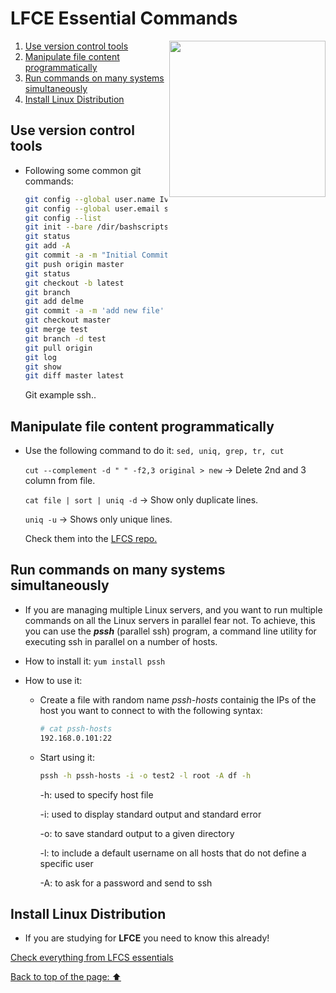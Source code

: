 # LFCE Essential Commands

<img src="https://www.svgrepo.com/show/107972/lazy.svg" width="250" align="right"/></a>

1. [Use version control tools](https://github.com/StenlyTU/LFCE-official/blob/main/stuff/LFCE_EssentialCommands.md#use-version-control-tools)
2. [Manipulate file content programmatically](https://github.com/StenlyTU/LFCE-official/blob/main/stuff/LFCE_EssentialCommands.md#manipulate-file-content-programmatically)
3. [Run commands on many systems simultaneously](https://github.com/StenlyTU/LFCE-official/blob/main/stuff/LFCE_EssentialCommands.md#run-commands-on-many-systems-simultaneously)
4. [Install Linux Distribution](https://github.com/StenlyTU/LFCE-official/blob/main/stuff/LFCE_EssentialCommands.md#install-linux-distribution)


## Use version control tools

- Following some common git commands:
    ```bash
    git config --global user.name Ivan Grozni
    git config --global user.email something.gmail.com
    git config --list
    git init --bare /dir/bashscripts
    git status
    git add -A
    git commit -a -m "Initial Commit"
    git push origin master
    git status
    git checkout -b latest
    git branch
    git add delme
    git commit -a -m 'add new file'
    git checkout master
    git merge test
    git branch -d test
    git pull origin
    git log
    git show
    git diff master latest
    ```
    Git example ssh..

## Manipulate file content programmatically

- Use the following command to do it: `sed, uniq, grep, tr, cut`

    `cut --complement -d " " -f2,3 original > new` -> Delete 2nd and 3 column from file.

    `cat file | sort | uniq -d` -> Show only duplicate lines.

    `uniq -u` -> Shows only unique lines.

    Check them into the [LFCS repo.](https://github.com/StenlyTU/LFCS-official/blob/main/stuff/EssentialCommands.md)

## Run commands on many systems simultaneously

- If you are managing multiple Linux servers, and you want to run multiple commands on all the
Linux servers in parallel fear not. To achieve, this you can use the ***pssh*** (parallel ssh) program, a command line utility for executing
ssh in parallel on a number of hosts.

- How to install it:  `yum install pssh`

- How to use it:
    - Create a file with random name *pssh-hosts* containig the IPs of the host you want to connect to with the following syntax:
        ```bash
        # cat pssh-hosts
        192.168.0.101:22
        ```
    - Start using it:
        ```bash
        pssh -h pssh-hosts -i -o test2 -l root -A df -h
        ```
        -h: used to specify host file

        -i: used to display standard output and standard error

        -o: to save standard output to a given directory

        -l: to include a default username on all hosts that do not define a specific user 

        -A: to ask for a password and send to ssh

## Install Linux Distribution

- If you are studying for **LFCE** you need to know this already!

[Check everything from LFCS essentials](https://github.com/StenlyTU/LFCS-official/blob/main/stuff/EssentialCommands.md)

[Back to top of the page: ⬆️](https://github.com/StenlyTU/LFCE-official/blob/main/stuff/LFCE_EssentialCommands.md#essential-commands)
